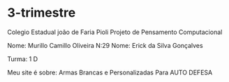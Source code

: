 # 3-trimestre
Colegio   Estadual  joão de Faria Pioli
Projeto de  Pensamento  Computacional

Nome:   Murillo Camillo  Oliveira N:29
Nome:   Erick da Silva Gonçalves

Turma: 1 D

Meu site é sobre: Armas Brancas e Personalizadas Para AUTO DEFESA
